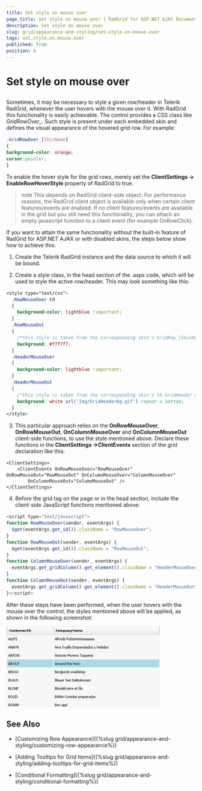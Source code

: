```yaml
---
title: Set style on mouse over
page_title: Set style on mouse over | RadGrid for ASP.NET AJAX Documentation
description: Set style on mouse over
slug: grid/appearance-and-styling/set-style-on-mouse-over
tags: set,style,on,mouse,over
published: True
position: 6
---
```


# Set style on mouse over



## 

Sometimes, it may be necessary to style a given row/header in Telerik RadGrid, whenever the user hovers with the mouse over it. With RadGrid this functionality is easily achievable. The control provides a CSS class like *GridRowOver_<SkinName>*. Such style is present under each embedded skin and defines the visual appearance of the hovered grid row. For example:

````CSS
.GridRowOver_[SkinName]
{
background-color: orange;
cursor:pointer;
}
````



To enable the hover style for the grid rows, merely set the **ClientSettings -> EnableRowHoverStyle** property of RadGrid to true.

>note This depends on RadGrid client-side object. For performance reasons, the RadGrid client object is available only when certain client features/events are enabled. If no client features/events are available in the grid but you still need this functionality, you can attach an empty javascript function to a client event (for example OnRowClick).
>


If you want to attain the same functionality without the built-in feature of RadGrid for ASP.NET AJAX or with disabled skins, the steps below show how to achieve this:

1. Create the Telerik RadGrid instance and the data source to which it will be bound.

2. Create a style class, in the head section of the .aspx code, which will be used to style the active row/header. This may look something like this:

````CSS
<style type="text/css">
  .RowMouseOver td
  {
    background-color: lightblue !important;
  }
  .RowMouseOut
  {
    /*this style is taken from the corresponding skin's GridRow_[SkinName] class - GridRow_Default in our case*/
    background: #f7f7f7;
  }
  .HeaderMouseOver
  {
    background-color: lightblue !important;
  }
  .HeaderMouseOut
  {
    /*this style is taken from the corresponding skin's th.GridHeader class - th.GridHeader_Default in our case*/
    background: white url('Img/GridHeaderBg.gif') repeat-x bottom;
  }
</style>
````



3. This particular approach relies on the **OnRowMouseOver**, **OnRowMouseOut**, **OnColumnMouseOver** and **OnColumnMouseOut** client-side functions, to use the style mentioned above. Declare these functions in the **ClientSettings ->ClientEvents** section of the grid declaration like this:

````ASP.NET
<ClientSettings>
    <ClientEvents OnRowMouseOver="RowMouseOver" OnRowMouseOut="RowMouseOut" OnColumnMouseOver="ColumnMouseOver"
        OnColumnMouseOut="ColumnMouseOut" />
</ClientSettings>
````



4. Before the grid tag on the page or in the head section, include the client-side JavaScript functions mentioned above:

````JavaScript
<script type="text/javascript">
function RowMouseOver(sender, eventArgs) {
  $get(eventArgs.get_id()).className = "RowMouseOver";
}
function RowMouseOut(sender, eventArgs) {
  $get(eventArgs.get_id()).className = "RowMouseOut";
}
function ColumnMouseOver(sender, eventArgs) {
  eventArgs.get_gridColumn().get_element().className = "HeaderMouseOver";
}
function ColumnMouseOut(sender, eventArgs) {
  eventArgs.get_gridColumn().get_element().className = "HeaderMouseOut";
}</script>
````



After these steps have been performed, when the user hovers with the mouse over the control, the styles mentioned above will be applied, as shown in the following screenshot:

![Set Row Style On Hover](images/grd_SerRowStyleOnHover.png)

## See Also

 * [Customizing Row Appearance]({%slug grid/appearance-and-styling/customizing-row-appearance%})

 * [Adding Tooltips for Grid Items]({%slug grid/appearance-and-styling/adding-tooltips-for-grid-items%})

 * [Conditional Formatting]({%slug grid/appearance-and-styling/conditional-formatting%})
